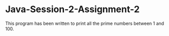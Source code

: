 # Java-Session-2-Assignment-2
This program has been written to print all the prime numbers between 1 and 100.
